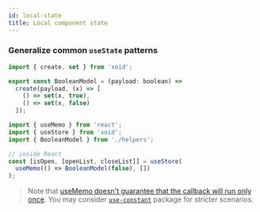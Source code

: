 ```yaml
---
id: local-state
title: Local component state
---
```


### Generalize common `useState` patterns

```js title="./helpers.ts"
import { create, set } from 'xoid';

export const BooleanModel = (payload: boolean) =>
  create(payload, (x) => [
    () => set(x, true),
    () => set(x, false)
  ]);
```

```js title="./Component.tsx"
import { useMemo } from 'react';
import { useStore } from 'xoid';
import { BooleanModel } from './helpers';

// inside React
const [isOpen, [openList, closeList]] = useStore(
  useMemo(() => BooleanModel(false), [])
);
```

> Note that [useMemo doesn't guarantee that the callback will run only once](https://reactjs.org/docs/hooks-faq.html#how-to-create-expensive-objects-lazily). You may consider [`use-constant`](https://www.npmjs.com/package/use-constant) package for stricter scenarios.
